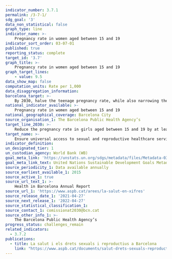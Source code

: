 ```yaml
---
indicator_number: 3.7.1
permalink: /3-7-1/
sdg_goal: '3'
data_non_statistical: false
graph_type: line
indicator_name: >-
    Pregnancy rate in women aged between 15 and 19
indicator_sort_order: 03-07-01
published: true
reporting_status: complete
target_id: '3.7'
graph_title: >-
    Pregnancy rate in women aged between 15 and 19
graph_target_lines:
    - value: 9.5
data_show_map: false
computation_units: Rate per 1,000
data_disaggregation_information: 
barcelona_target: >-
    By 2030, halve the teenage pregnancy rate, while also narrowing the differences between districts 
national_indicator_available: >-
    Pregnancy rate in women aged between 15 and 19
national_geographical_coverage: Barcelona City 
source_organisation_1: The Barcelona Public Health Agency’s 
target_line_2030: >-
    Reduce the pregnancy rate in girls aged between 15 and 19 by at least 50%: Below 9.5 per 1,000
target_name: >-
    Ensure universal access to sexual and reproductive healthcare services, including family planning, information and education, as well as integration of reproductive health into national strategies and programmes
indicator_definition:
un_designated_tier: 1
un_custodian_agency: World Bank (WB)
goal_meta_link: 'https://unstats.un.org/sdgs/metadata/files/Metadata-03-07-02.pdf'
goal_meta_link_text: United Nations Sustainable Development Goals Metadata (pdf 894kB)
source_periodicity_1: Data available annually
source_earliest_available_1: 2015
source_active_1: true
source_url_text_1: >-
    Health in Barcelona Annual Report 
source_url_1: 'https://www.aspb.cat/arees/la-salut-en-xifres'
source_release_date_1: '2021-04-27'
source_next_release_1: '2022-04-27'
source_statistical_classification_1: 
source_contact_1: comissionat2030@bcn.cat
source_other_info_1: >-
    The Barcelona Public Health Agency’s
progress_status: challenges_remain 
related_indicators: 
  - 3.7.2
publications:
  - title: La salut i els drets sexuals i reproductius a Barcelona
    link: "https://www.aspb.cat/documents/salut-drets-sexuals-reproductius-barcelona/"
---
```

